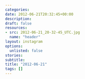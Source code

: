 ```yaml
---
categories:
date: 2012-06-21T20:32:45+00:00
description:
draft: false
resources:
- src: 2012-06-21_20-32-45_UTC.jpg
  name: "header"
layout: instagram
options:
  unlisted: false
stories:
subtitle:
title: "2012-06-21"
tags: []
---
```


 
